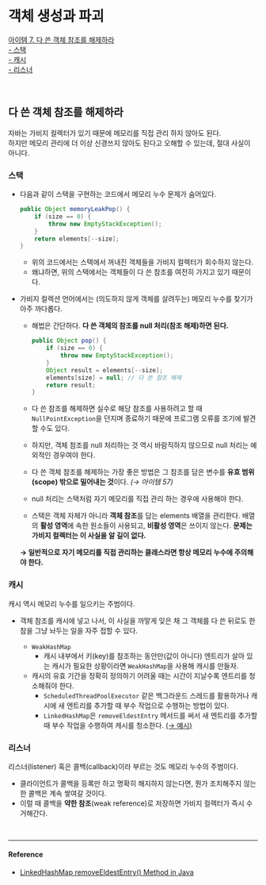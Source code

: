 # 객체 생성과 파괴

[아이템 7. 다 쓴 객체 참조를 해제하라](#다-쓴-객체-참조를-해제하라)  
[- 스택](#스택)  
[- 캐시](#캐시)  
[- 리스너](#리스너)  

<br>

## 다 쓴 객체 참조를 해제하라
자바는 가비지 컬렉터가 있기 때문에 메모리를 직접 관리 하지 않아도 된다.  
하지만 메모리 관리에 더 이상 신경쓰지 않아도 된다고 오해할 수 있는데, 절대 사실이 아니다.


### 스택
- 다음과 같이 스택을 구현하는 코드에서 메모리 누수 문제가 숨어있다.

    ```java
    public Object memoryLeakPop() {
        if (size == 0) {
            throw new EmptyStackException();
        }
        return elements[--size];
    }
    ```
  
  - 위의 코드에서는 스택에서 꺼내진 객체들을 가비지 컬렉터가 회수하지 않는다.
  - 왜냐하면, 위의 스택에서는 객체들이 다 쓴 참조를 여전히 가지고 있기 때문이다.


- 가비지 컬렉션 언어에서는 (의도하지 않게 객체를 살려두는) 메모리 누수를 찾기가 아주 까다롭다.
  - 해법은 간단하다. **다 쓴 객체의 참조를 null 처리(참조 해제)하면 된다.**
    ```java
    public Object pop() {
        if (size == 0) {
            throw new EmptyStackException();
        }
        Object result = elements[--size];
        elements[size] = null; // 다 쓴 참조 해제
        return result;
    }
    ```
    
  - 다 쓴 참조를 해제하면 실수로 해당 참조를 사용하려고 할 때 `NullPointException`을 던지며 종료하기 때문에 프로그램 오류를 조기에 발견할 수도 있다. 
  - 하지만, 객체 참조를 null 처리하는 것 역시 바람직하지 않으므로 null 처리는 예외적인 경우여야 한다.
  - 다 쓴 객체 참조를 해제하는 가장 좋은 방법은 그 참조를 담은 변수를 **유효 범위(scope) 밖으로 밀어내는 것**이다. *(→ 아이템 57)*
  - null 처리는 스택처럼 자기 메모리를 직접 관리 하는 경우에 사용해야 한다.
  - 스택은 객체 자체가 아니라 **객체 참조**를 담는 elements 배열을 관리한다. 배열의 **활성 영역**에 속한 원소들이 사용되고, **비활성 영역**은 쓰이지 않는다. **문제는 가비지 컬렉터는 이 사실을 알 길이 없다.**

  **→ 일반적으로 자기 메모리를 직접 관리하는 클래스라면 항상 메모리 누수에 주의해야 한다.**


### 캐시
캐시 역시 메모리 누수를 일으키는 주범이다.
- 객체 참조를 캐시에 넣고 나서, 이 사실을 까맣게 잊은 채 그 객체를 다 쓴 뒤로도 한참을 그냥 놔두는 일을 자주 접할 수 있다.

  - `WeakHashMap`
    - 캐시 내부에서 키(key)를 참조하는 동안만(값이 아니다) 엔트리가 살아 있는 캐시가 필요한 상황이라면 `WeakHashMap`을 사용해 캐시를 만들자.
  - 캐시의 유효 기간을 정확히 정의하기 어려울 때는 시간이 지날수록 엔트리를 청소해줘야 한다.  
    - `ScheduledThreadPoolExecutor` 같은 백그라운드 스레드를 활용하거나 캐시에 새 엔트리를 추가할 때 부수 작업으로 수행하는 방법이 있다.
    - `LinkedHashMap`은 `removeEldestEntry` 메서드를 써서 새 엔트리를 추가할 때 부수 작업을 수행하여 캐시를 청소한다. [(→ 예시)](https://github.com/pageprologue/study-effective-java/blob/main/heejin/src/test/java/study/heejin/chapter2/Item7Test.java#LC50)


### 리스너
리스너(listener) 혹은 콜백(callback)이라 부르는 것도 메모리 누수의 주범이다.
- 클라이언트가 콜백을 등록만 하고 명확히 해지하지 않는다면, 뭔가 조치해주지 않는 한 콜백은 계속 쌓여갈 것이다.
- 이럴 때 콜백을 **약한 참조**(weak reference)로 저장하면 가비지 컬렉터가 즉시 수거해간다.

<br>

---
#### Reference

- [LinkedHashMap removeEldestEntry() Method in Java](https://www.geeksforgeeks.org/linkedhashmap-removeeldestentry-method-in-java)


